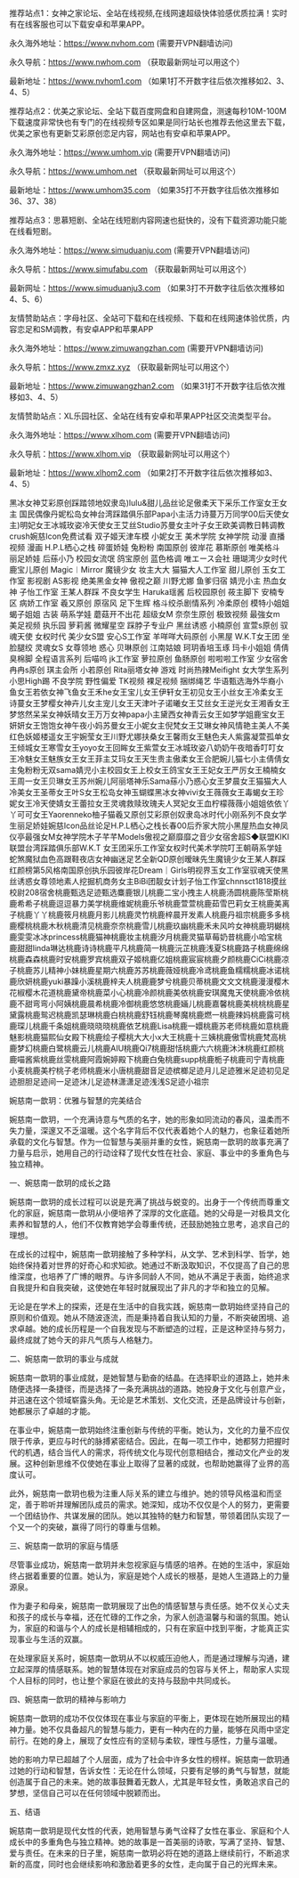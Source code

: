 推荐站点1：女神之家论坛、全站在线视频,在线网速超级快体验感优质拉满！实时有在线客服也可以下载安卓和苹果APP。

永久海外地址：https://www.nvhom.com (需要开VPN翻墙访问)

永久导航：https://www.nwhom.com （获取最新网址可以用这个）

最新地址：https://www.nvhom1.com （如果1打不开数字往后依次推移如2、3、4、5）

推荐站点2：优美之家论坛、全站下载百度网盘和自建网盘，测速每秒10M-100M下载速度非常快也有专门的在线视频专区如果是同行站长也推荐去他这里去下载，优美之家也有更新艾彩原创恋足内容，网站也有安卓和苹果APP。

永久海外地址：https://www.umhom.vip (需要开VPN翻墙访问)

永久导航：https://www.umhom.net （获取最新网址可以用这个）

最新地址：https://www.umhom35.com （如果35打不开数字往后依次推移如36、37、38）

推荐站点3：思慕短剧、全站在线短剧内容网速也挺快的，没有下载资源功能只能在线看短剧。

永久海外地址：https://www.simuduanju.com (需要开VPN翻墙访问)

永久导航：https://www.simufabu.com （获取最新网址可以用这个）

最新网址：https://www.simuduanju3.com （如果3打不开数字往后依次推移如4、5、6）

友情赞助站点：字母社区、全站可下载和在线视频、下载和在线网速体验优质，内容恋足和SM调教，有安卓APP和苹果APP

永久海外地址：https://www.zimuwangzhan.com (需要开VPN翻墙访问)

永久导航：https://www.zmxz.xyz （获取最新网址可以用这个）

最新地址：https://www.zimuwangzhan2.com （如果31打不开数字往后依次推移如3、4、5）

友情赞助站点：XL乐园社区、全站在线有安卓和苹果APP社区交流类型平台。

永久海外地址：https://www.xlhom.com (需要开VPN翻墙访问)

永久导航：https://www.xlhom.vip （获取最新网址可以用这个）

最新地址：https://www.xlhom2.com （如果2打不开数字往后依次推移如3、4、5）

黑冰女神艾彩原创踩踏领地奴隶岛)lulu&甜儿品丝论足傲柔天下采乐工作室女王女主 国民偶像丹妮松岛女神台湾踩踏俱乐部Papa小主活力诗蔓万万同学00后天使女主)明妃女王冰城玫姿冷天使女王艾丝Studio苏曼女主叶子女王欧美调教日韩调教crush婉慈Icon免费试看 双子姬天津车模 小妮女王 美术学院 女神学院 动漫 直播视频 漫画 H.P.L栖心之栈 碎蛋娇娃 兔粉粉 南国原创 彼岸花 慕斯原创 唯美格斗 丽足娇娃 后蕬小乃 校园女流氓 鸽宝原创 蓝色格调 唯エース会社 珊瑚湾少女时代 鹿宝儿原创 Magic︱Mirror 魔镜少女 妆主大大 猫猫大人工作室 甜儿原创 玉女工作室 影视剧 AS影视 绝美黑金女神 傲视之巅 川野尤娜 鱼爹归宿 婧児小主 热血女神 子怡工作室 王某人群踩 不良女学生 Haruka瑶酱 后校园原创 莜主脚下 安楠专区 病娇工作室 羲又原创 原宿风 足下生辉 格斗绞杀剧情系列 冷柔原创 模特小姐姐 蝎子姐姐 古装 萌系学娃 蘑菇开不出花 超级女M 奈奈生原创 极致视频 最強女m 美足视频 执乐园 萝莉酱 微耀星空 踩脖子专业户 黑丝诱惑 小楠原创 宣萱s原创 驭魂天使 女权时代 美少女S盟 安心S工作室 羊咩咩大码原创 小黑屋 W.K.T女王团 坐脸腿绞 灵魂女S 女尊领地 惑心 贝琳原创 江南姑娘 珂玥香培玉琢 玛卡小姐姐 倩倩臭棉脚 全程语言系列 后喵呜 jk工作室 萝拉原创 鱼肠原创 啦啦啦工作室 少女宿舍 冉冉s原创 琪主会所 小若原创 Rita丽塔女神 游戏 时尚热辣Meifight 女大学生系列 小思High踢 不良学院 野性偏爱 TK视频 裸足视频 捆绑绳艺 华语甄选海外华裔小鱼女王若依女神飞鱼女王禾he女王宝儿女王伊轩女王初见女王小丝女王冷柔女王诗蔓女王梦樱女神卉儿女主宠儿女王天津叶子诺曦女王艾丝女王逆光女王湘香女王梦悠然呆呆女神妖晴女王万万女神papa小主黛西女神青云女王如梦学姐鹿宝女王妍妍女王饱饱女神午夜小妈苏曼女王小妮女主倪梵女王艾琳女神风情艳主美人不美红色妖姬楼遥女王宇婉莹女王川野尤娜扶桑女王馨雨女王魅色夫人紫露凝萱孤单女王倾城女王寒雪女王yoyo女王回眸女王紫萱女王冰城玫姿八奶奶午夜暗香叮叮女王冷魅女王魅族女王女王菲主艾玛女王天生贵主傲柔女王合肥婉儿猫七小主倩倩女主兔粉粉无双sama婧児小主校园女王上校女王鸽宝女王王妃女王严厉女王楠楠女王周一女王贝琳女王苏州婉儿阿丽塔神乐Sama蕬小乃惑心女王梦晨女王猫猫大人冷美女王圣蒂女王叶S女王松岛女神玉蝴蝶黑冰女神vivi女王薇薇女王毒蝎女王珍妮女王冷天使婧女王蕾拉女王灵魂救赎玫瑰夫人冥妃女王血柠檬薇薇小姐姐依依丫丫可可女王Yaorenneko柚子猫羲又原创艾彩原创奴隶岛冰时代小刚系列不良女学生丽足娇娃婉慈Icon品丝论足H.P.L栖心之栈长春00后乔家大院小黑屋热血女神凤仪亭最强女M女神学院木子芊芊Models傲视之巅靡靡之音少女宿舍超S◆联盟KIKI联盟台湾踩踏俱乐部W.K.T 女王团采乐工作室女权时代美术学院叮王朝萌系学娃蛇煞魔狱血色高跟鞋夜店女神幽迷足艺全新QD原创暧昧先生魔镜少女王某人群踩红颜榜第5风格南国原创执乐园彼岸花Dream｜Girls明视界玉女工作室驭魂天使黑丝诱惑女尊领地素人挖掘机商务女主BiBi团靓女计划子怡工作室chnnsct1818摸丝校尉208宿舍桃鹿甄选足迹甄选麋鹿银儿桃鹿二宝小拽主人桃鹿汤圆桃鹿陈莹斯桃鹿希希子桃鹿逗逗暴力美学桃鹿维妮桃鹿乐爷桃鹿萱萱桃鹿茹雪巴莉女王桃鹿美离子桃鹿丫丫桃鹿筱月桃鹿月影儿桃鹿灵竹桃鹿梓晨开发素人桃鹿丹祖宗桃鹿多多桃鹿樱桃桃鹿木秋桃鹿清见桃鹿奈奈桃鹿雪儿桃鹿玖幽桃鹿禾未风吟女神桃鹿玥樾桃鹿雯雯冰冰princess桃鹿猫神桃鹿妆主桃鹿汐月桃鹿灵猫草莓奶昔桃鹿小哈宝桃鹿甜甜linda琳达桃鹿诗诗桃鹿平凡桃鹿简一桃鹿沅芷桃鹿浅夏S桃鹿路子桃鹿绵绵桃鹿森森桃鹿时安桃鹿罗宾桃鹿双子姬桃鹿亿姐桃鹿宸宸桃鹿夕颜桃鹿CiCi桃鹿凉子桃鹿苏儿精神小妹桃鹿星期六桃鹿苏苏桃鹿薇娅桃鹿冷鸢桃鹿鱼糯糯桃鹿冰诺桃鹿欣妍桃鹿yuki暴躁小溪桃鹿梓夫人桃鹿鹿梦兮桃鹿贝蒂桃鹿文文文桃鹿漫漫樱木花椒樱木花道桃鹿黛帝桃鹿菜小心桃鹿冷颜桃鹿美依桃鹿安琪魔鬼天使桃鹿冷依桃鹿不甜弯弯小阿姨桃鹿晨希桃鹿冷御桃鹿悠悠桃鹿婳儿桃鹿嘉馨桃鹿美桃桃桃鹿星黛露桃鹿鸳迟桃鹿凯瑟琳桃鹿白桃桃鹿舒钰桃鹿琴魔桃鹿燃一桃鹿辣妈桃鹿露可桃鹿琛儿桃鹿千条姐桃鹿晓晓晓桃鹿依艺桃鹿Lisa桃鹿一嬛桃鹿苏老师桃鹿如意桃鹿魅影桃鹿猫熙仙女殿下桃鹿绘子樱桃大大小x大王桃鹿十三姨桃鹿傲雪桃鹿梵高桃鹿梦幻桃鹿白鹭桃鹿云儿桃鹿AIU桃鹿Qi7桃鹿甜恬桃鹿六六桃鹿沐沐桃鹿红颜桃鹿喵酱紫桃鹿丝雯桃鹿阿霞婉婷殿下桃鹿白兔桃鹿supp桃鹿栀子桃鹿司宁青桃鹿小麦桃鹿美柠桃子老师桃鹿米小唐桃鹿甜音足迹槟榔足迹月儿足迹雅米足迹初见足迹胆胆足迹间一足迹沐儿足迹林潇潇足迹浅浅S足迹小祖宗



婉慈南一歆玥：优雅与智慧的完美结合

婉慈南一歆玥，一个充满诗意与气质的名字，她的形象如同流动的春风，温柔而不失力量，深邃又不乏温暖。这个名字背后不仅代表着她个人的魅力，也象征着她所承载的文化与智慧。作为一位智慧与美丽并重的女性，婉慈南一歆玥的故事充满了力量与启示，她用自己的行动诠释了现代女性在社会、家庭、事业中的多重角色与独立精神。

一、婉慈南一歆玥的成长之路

婉慈南一歆玥的成长过程可以说是充满了挑战与蜕变的。出身于一个传统而尊重文化的家庭，婉慈南一歆玥从小便培养了深厚的文化底蕴。她的父母是一对极具文化素养和智慧的人，他们不仅教育她学会尊重传统，还鼓励她独立思考，追求自己的理想。

在成长的过程中，婉慈南一歆玥接触了多种学科，从文学、艺术到科学、哲学，她始终保持着对世界的好奇心和求知欲。她通过不断汲取知识，不仅提高了自己的思维深度，也培养了广博的眼界。与许多同龄人不同，她从不满足于表面，始终追求自我提升和自我突破，这使她在年轻时就展现出了非凡的才华和独立的见解。

无论是在学术上的探索，还是在生活中的自我实践，婉慈南一歆玥始终坚持自己的原则和价值观。她从不随波逐流，而是秉持着自我认知的力量，不断突破困境、追求卓越。她的成长历程是一个自我发现与不断塑造的过程，正是这种坚持与努力，最终成就了她今天的非凡气质与人格魅力。

二、婉慈南一歆玥的事业与成就

婉慈南一歆玥的事业成就，是她智慧与勤奋的结晶。在选择职业的道路上，她并未随便选择一条捷径，而是选择了一条充满挑战的道路。她投身于文化与创意产业，并迅速在这个领域崭露头角。无论是艺术策划、文化交流，还是品牌设计与创新，她都展示了卓越的才能。

在事业中，婉慈南一歆玥始终注重创新与传统的平衡。她认为，文化的力量不应仅限于传承，更应与时代的脉搏紧密结合。因此，在每一项工作中，她都努力把握时代的机遇，结合当代人的需求，将传统文化与现代创意相结合，推动文化产业的发展。这种创新思维不仅使她在事业上取得了显著的成就，也帮助她赢得了业界的高度认可。

此外，婉慈南一歆玥也极为注重人际关系的建立与维护。她的领导风格温和而坚定，善于聆听并理解团队成员的需求。她深知，成功不仅仅是个人的努力，更需要一个团结协作、共谋发展的团队。她以其独特的魅力和智慧，带领着团队实现了一个又一个的突破，赢得了同行的尊重与信赖。

三、婉慈南一歆玥的家庭与情感

尽管事业成功，婉慈南一歆玥并未忽视家庭与情感的培养。在她的生活中，家庭始终占据着重要的位置。她认为，家庭是她个人成长的根基，是她人生道路上的力量源泉。

作为妻子和母亲，婉慈南一歆玥展现了出色的情感智慧与责任感。她不仅关心丈夫和孩子的成长与幸福，还在忙碌的工作之余，为家人创造温馨与和谐的氛围。她认为，家庭的和谐与个人的成长是相辅相成的，只有在家庭中找到平衡，才能真正实现事业与生活的双赢。

在处理家庭关系时，婉慈南一歆玥从不以权威压迫他人，而是通过理解与沟通，建立起深厚的情感联系。她的智慧体现在对家庭成员的包容与关怀上，帮助家人实现个人目标的同时，也让整个家庭在彼此的支持与鼓励中共同成长。

四、婉慈南一歆玥的精神与影响力

婉慈南一歆玥的成功不仅仅体现在事业与家庭的平衡上，更体现在她所展现出的精神力量。她不仅具备超凡的智慧与能力，更有一种内在的力量，能够在风雨中坚定前行。在她的身上，展现了女性应有的坚韧与柔软，理性与感性，力量与温暖。

她的影响力早已超越了个人层面，成为了社会中许多女性的榜样。婉慈南一歆玥通过她的行动和智慧，告诉女性：无论在什么领域，只要有足够的勇气与智慧，就能创造属于自己的未来。她的故事鼓舞着无数人，尤其是年轻女性，勇敢追求自己的梦想，坚信自己可以在任何领域中脱颖而出。

五、结语

婉慈南一歆玥是现代女性的代表，她用智慧与勇气诠释了女性在事业、家庭和个人成长中的多重角色与独立精神。她的故事是一首美丽的诗歌，写满了坚持、智慧、爱与责任。在未来的日子里，婉慈南一歆玥必将在她的道路上继续前行，不断追求新的高度，同时也会继续影响和激励着更多的女性，走向属于自己的光辉未来。

